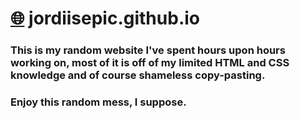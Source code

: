 # [🌐](https://jordiisepic.github.io) jordiisepic.github.io

### This is my random website I've spent hours upon hours working on, most of it is off of my limited HTML and CSS knowledge and of course shameless copy-pasting.
### Enjoy this random mess, I suppose.
